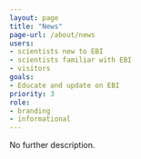 ```yaml
---
layout: page
title: "News"
page-url: /about/news
users:
- scientists new to EBI
- scientists familiar with EBI
- visitors
goals:
- Educate and update on EBI
priority: 3
role:
- branding
- informational
---
```


No further description.
